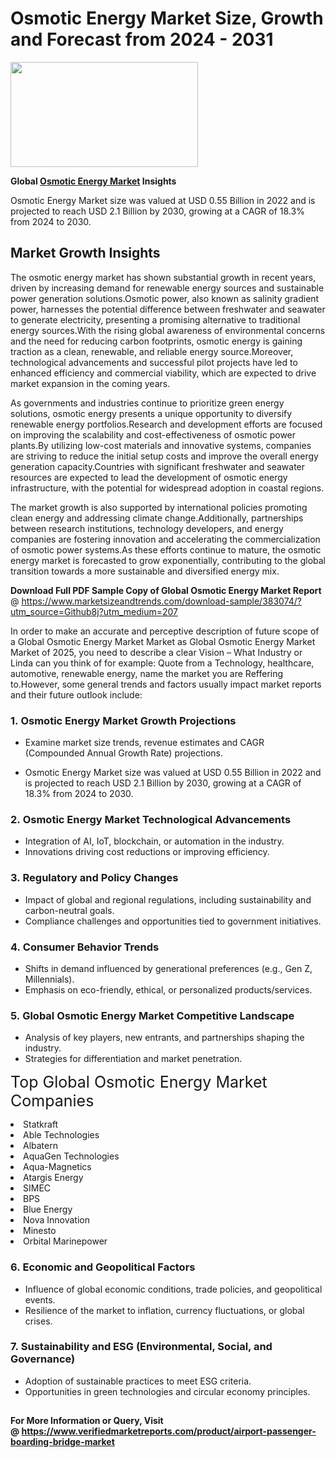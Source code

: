 <H1>Osmotic Energy Market Size, Growth and Forecast from 2024 - 2031</H1><img class="aligncenter size-medium wp-image-584254" src="https://thirdeyenews.in/wp-content/uploads/2024/09/Global-Market-Research-300x168.jpeg" alt="" width="300" height="168" /><p><strong>Global&nbsp;<a href="https://www.marketsizeandtrends.com/download-sample/383074/?utm_source=Github8j?utm_medium=207">Osmotic Energy Market</a> Insights</strong></p><p>Osmotic Energy Market size was valued at USD 0.55 Billion in 2022 and is projected to reach USD 2.1 Billion by 2030, growing at a CAGR of 18.3% from 2024 to 2030.</p><p><h2>Market Growth Insights</h2> <p>The osmotic energy market has shown substantial growth in recent years, driven by increasing demand for renewable energy sources and sustainable power generation solutions.Osmotic power, also known as salinity gradient power, harnesses the potential difference between freshwater and seawater to generate electricity, presenting a promising alternative to traditional energy sources.With the rising global awareness of environmental concerns and the need for reducing carbon footprints, osmotic energy is gaining traction as a clean, renewable, and reliable energy source.Moreover, technological advancements and successful pilot projects have led to enhanced efficiency and commercial viability, which are expected to drive market expansion in the coming years.</p> <p>As governments and industries continue to prioritize green energy solutions, osmotic energy presents a unique opportunity to diversify renewable energy portfolios.Research and development efforts are focused on improving the scalability and cost-effectiveness of osmotic power plants.By utilizing low-cost materials and innovative systems, companies are striving to reduce the initial setup costs and improve the overall energy generation capacity.Countries with significant freshwater and seawater resources are expected to lead the development of osmotic energy infrastructure, with the potential for widespread adoption in coastal regions.</p> <p>The market growth is also supported by international policies promoting clean energy and addressing climate change.Additionally, partnerships between research institutions, technology developers, and energy companies are fostering innovation and accelerating the commercialization of osmotic power systems.As these efforts continue to mature, the osmotic energy market is forecasted to grow exponentially, contributing to the global transition towards a more sustainable and diversified energy mix.</p> <p><span class=""><strong>Download Full PDF Sample Copy of Global Osmotic Energy Market Report</strong> @ <a href="https://www.marketsizeandtrends.com/download-sample/383074/?utm_source=Github8j?utm_medium=207" target="_blank">https://www.marketsizeandtrends.com/download-sample/383074/?utm_source=Github8j?utm_medium=207</a></span></p><p>In order to make an accurate and perceptive description of future scope of a Global&nbsp;Osmotic Energy Market Market as Global&nbsp;Osmotic Energy Market Market of 2025, you need to describe a clear Vision &ndash; What Industry or Linda can you think of for example: Quote from a Technology, healthcare, automotive, renewable energy, name the market you are Reffering to.However, some general trends and factors usually impact market reports and their future outlook include:</p><h3>1.&nbsp;<strong>Osmotic Energy Market Growth Projections</strong></h3><ul><li>Examine market size trends, revenue estimates and CAGR (Compounded Annual Growth Rate) projections.</li><li><p>Osmotic Energy Market size was valued at USD 0.55 Billion in 2022 and is projected to reach USD 2.1 Billion by 2030, growing at a CAGR of 18.3% from 2024 to 2030.</p></li></ul><h3>2.&nbsp;<strong>Osmotic Energy Market Technological Advancements</strong></h3><ul><li>Integration of AI, IoT, blockchain, or automation in the industry.</li><li>Innovations driving cost reductions or improving efficiency.</li></ul><h3>3.&nbsp;<strong>Regulatory and Policy Changes</strong></h3><ul><li>Impact of global and regional regulations, including sustainability and carbon-neutral goals.</li><li>Compliance challenges and opportunities tied to government initiatives.</li></ul><h3>4.&nbsp;<strong>Consumer Behavior Trends</strong></h3><ul><li>Shifts in demand influenced by generational preferences (e.g., Gen Z, Millennials).</li><li>Emphasis on eco-friendly, ethical, or personalized products/services.</li></ul><h3>5.&nbsp;<strong>Global Osmotic Energy Market Competitive Landscape</strong></h3><ul><li>Analysis of key players, new entrants, and partnerships shaping the industry.</li><li>Strategies for differentiation and market penetration.</li></ul><p data-pm-slice="1 1 []"><span style="color: inherit; font-family: inherit; font-size: 25px;">Top Global Osmotic Energy Market Companies</span></p><div class="" data-test-id=""><p><li>Statkraft</li><li> Able Technologies</li><li> Albatern</li><li> AquaGen Technologies</li><li> Aqua-Magnetics</li><li> Atargis Energy</li><li> SIMEC</li><li> BPS</li><li> Blue Energy</li><li> Nova Innovation</li><li> Minesto</li><li> Orbital Marinepower</li></p></div><h3>6.&nbsp;<strong>Economic and Geopolitical Factors</strong></h3><ul><li>Influence of global economic conditions, trade policies, and geopolitical events.</li><li>Resilience of the market to inflation, currency fluctuations, or global crises.</li></ul><h3>7.&nbsp;<strong>Sustainability and ESG (Environmental, Social, and Governance)</strong></h3><ul><li>Adoption of sustainable practices to meet ESG criteria.</li><li>Opportunities in green technologies and circular economy principles.</li></ul><h2><strong style="font-size: 14px;">For More Information or Query, Visit @&nbsp;</strong><a style="background-color: #ffffff; font-size: 14px;" href="https://www.marketsizeandtrends.com/report/osmotic-energy-market/" target="_blank">https://www.verifiedmarketreports.com/product/airport-passenger-boarding-bridge-market</a></h2>